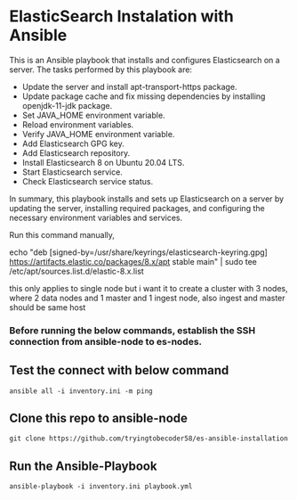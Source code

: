 # ElasticSearch Instalation with Ansible

This is an Ansible playbook that installs and configures Elasticsearch on a server. The tasks performed by this playbook are:

- Update the server and install apt-transport-https package.
- Update package cache and fix missing dependencies by installing openjdk-11-jdk package.
- Set JAVA_HOME environment variable.
- Reload environment variables.
- Verify JAVA_HOME environment variable.
- Add Elasticsearch GPG key.
- Add Elasticsearch repository.
- Install Elasticsearch 8 on Ubuntu 20.04 LTS.
- Start Elasticsearch service.
- Check Elasticsearch service status.

In summary, this playbook installs and sets up Elasticsearch on a server by updating the server, installing required packages, and configuring the necessary environment variables and services.


Run this command manually,

echo "deb [signed-by=/usr/share/keyrings/elasticsearch-keyring.gpg] https://artifacts.elastic.co/packages/8.x/apt stable main" | sudo tee /etc/apt/sources.list.d/elastic-8.x.list

this only applies to single node but i want it to create a cluster with 3 nodes, where 2 data nodes and 1 master and 1 ingest node, also ingest and master should be same host

### Before running the below commands, establish the SSH connection from ansible-node to es-nodes.

## Test the connect with below command

	ansible all -i inventory.ini -m ping

## Clone this repo to ansible-node

	git clone https://github.com/tryingtobecoder58/es-ansible-installation

## Run the Ansible-Playbook
	
	ansible-playbook -i inventory.ini playbook.yml
